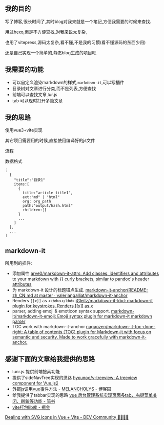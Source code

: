 ## 我的目的

写了博客,很长时间了,其时blog对我来就是一个笔记,方便我需要的时候来查找.

用过hexo,但是不方便查找,对我来说太复杂,

也用了vitepress,源码太复杂,看不懂,不是我的习惯(看不懂源码的东西少用)

还是自己实现一个简单的,静态blog生成的项目吧



## 我需要的功能

- 可以自定义渲染markdown的样式,`markdown-it`,可以写插件
- 目录树对文章进行分类,而不是列表,方便查找
- 前端可以查找文章,lur.js
- tab 可以现时打开多篇文章

## 我的思路

使用vue3+vite实现

其它项目需要用的时候,直接使用编译好的js文件

流程

数据格式

```
[
  {
    "title":"目录1"
    items:[
      {
        title:"article title1",
        ext:"md" | "html"
        org: org_path
        path:"output/hash.html"
        children:[]
      }
      ...
    ]
  },
  ...
]
```

## markdown-it

所用到的插件:

- 添加属性 [arve0/markdown-it-attrs: Add classes, identifiers and attributes to your markdown with {} curly brackets, similar to pandoc's header attributes](https://github.com/arve0/markdown-it-attrs) 
- 为 markdown-it 设计的标题锚点生成. [markdown-it-anchor/README-zh\_CN.md at master · valeriangalliat/markdown-it-anchor](https://github.com/valeriangalliat/markdown-it-anchor/blob/master/README-zh_CN.md)
- Renders `[[x]]` as `<kbd>x</kbd>` [jGleitz/markdown-it-kbd: markdown-it plugin for keystrokes. Renders [[x]] as <kbd>x</kbd>](https://github.com/jGleitz/markdown-it-kbd)
- parser, adding emoji & emoticon syntax support. [markdown-it/markdown-it-emoji: Emoji syntax plugin for markdown-it markdown parser](https://github.com/markdown-it/markdown-it-emoji)
- TOC work with markdown-it-anchor [nagaozen/markdown-it-toc-done-right: A table of contents (TOC) plugin for Markdown-it with focus on semantic and security. Made to work gracefully with markdown-it-anchor.](https://github.com/nagaozen/markdown-it-toc-done-right)

## 感谢下面的文章给我提供的思路


- lunr.js 提供前端搜索功能
- 提供了sideNavTree实现的思路 [hyounoo/v-treeview: A treeview component for Vue.js2](https://github.com/hyounoo/v-treeview)
- [外部js调用vue事件方法 - MELANCHOLYS - 博客园](https://www.cnblogs.com/melancholys/p/16547793.html)
- 给我提供了tabbar实现的思路 [vue 后台管理系统实现页面多tab，右键菜单关闭、刷新等功能 - 简书](https://www.jianshu.com/p/78d09060bbb0)
- [vite打包lib库 - 掘金](https://juejin.cn/post/7073646687968821256)


[Dealing with SVG icons in Vue + Vite - DEV Community 👩‍💻👨‍💻](https://dev.to/geowrgetudor/dealing-with-svg-icons-in-vue-vite-an9)
